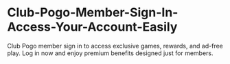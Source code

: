 # Club-Pogo-Member-Sign-In-Access-Your-Account-Easily
Club Pogo member sign in to access exclusive games, rewards, and ad-free play. Log in now and enjoy premium benefits designed just for members.
